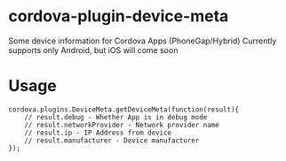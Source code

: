 # cordova-plugin-device-meta
Some device information for Cordova Apps (PhoneGap/Hybrid)
Currently supports only Android, but iOS will come soon

# Usage

    cordova.plugins.DeviceMeta.getDeviceMeta(function(result){
    	// result.debug - Whether App is in debug mode
    	// result.networkProvider - Network provider name
    	// result.ip - IP Address from device
    	// result.manufacturer - Device manufacturer
    });